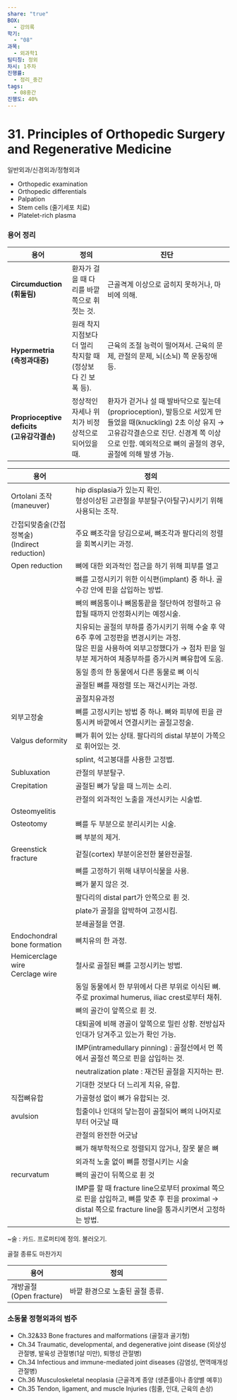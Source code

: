 ```yaml
---
share: "true"
BOX:
  - 강의록
학기:
  - "08"
과목:
  - 외과학1
팀티칭: 정외
차시: 1주차
진행률:
  - 정리_중간
tags:
  - 08중간
진행도: 40%
---
```


# 31. Principles of Orthopedic Surgery and Regenerative Medicine

일반외과/신경외과/정형외과

- Orthopedic examination
- Orthopedic differentials
- Palpation
- Stem cells (줄기세포 치료)
- Platelet-rich plasma

### 용어 정리

| **용어**                                   | 정의                                   | 진단                                                                                                                                      |
| ------------------------------------ | ------------------------------------ | --------------------------------------------------------------------------------------------------------------------------------------- |
| **Circumduction<br>(휘둘림)**               | 환자가 걸을 때 다리를 바깥쪽으로 휘젓는 것.            | 근골격계 이상으로 굽히지 못하거나, 마비에 의해.                                                                                                             |
| **Hypermetria<br>(측정과대증)**               | 원래 착지 지점보다 더 멀리 착지할 때 (정상보다 긴 보폭 등). | 근육의 조절 능력이 떨어져서. 근육의 문제, 관절의 문제, 뇌(소뇌) 쪽 운동장애 등.                                                                                        |
| **Proprioceptive deficits <br>(고유감각결손)** | 정상적인 자세나 위치가 비정상적으로 되어있을 때.          | 환자가 걷거나 설 때 발바닥으로 짚는데(proprioception), 발등으로 서있게 만들었을 때(knuckling) 2초 이상 유지 → 고유감각결손으로 진단. 신경계 쪽 이상으로 인함. 예외적으로 뼈의 골절의 경우, 골절에 의해 발생 가능. |

| 용어                                    | 정의                                                                                                               |
| ------------------------------------- | ---------------------------------------------------------------------------------------------------------------- |
| Ortolani 조작<br>(maneuver)             | hip displasia가 있는지 확인.<br>형성이상된 고관절을 부분탈구(아탈구)시키기 위해 사용되는 조작.                                                    |
| 간접되맞춤술(간접정복술)<br>(Indirect reduction) | 주요 뼈조각을 당김으로써, 뼈조각과 팔다리의 정렬을 회복시키는 과정.                                                                           |
| Open reduction                        | 뼈에 대한 외과적인 접근을 하기 위해 피부를 열고                                                                                      |
|                                       | 뼈를 고정시키기 위한 이식편(implant) 중 하나. 골수강 안에 핀을 삽입하는 방법.                                                                |
|                                       | 뼈의 뼈몸통이나 뼈몸통끝을 절단하여 정렬하고 유합될 때까지 안정화시키는 예정시술.                                                                    |
|                                       | 치유되는 골절의 부하를 증가시키기 위해 수술 후 약 6주 후에 고정판을 변경시키는 과정.<br>많은 핀을 사용하여 외부고정했다가 → 점차 핀을 일부분 제거하여 체중부하를 증가시켜 뼈유합에 도움.     |
|                                       | 동일 종의 한 동물에서 다른 동물로 뼈 이식                                                                                         |
|                                       | 골절된 뼈를 재정렬 또는 재건시키는 과정.                                                                                          |
|                                       | 골절치유과정                                                                                                           |
| 외부고정술                                 | 뼈를 고정시키는 방법 중 하나. 뼈와 피부에 핀을 관통시켜 바깥에서 연결시키는 골절고정술.                                                               |
| Valgus deformity                      | 뼈가 휘어 있는 상태. 팔다리의 distal 부분이 가쪽으로 휘어있는 것.                                                                        |
|                                       | splint, 석고붕대를 사용한 고정법.                                                                                           |
| Subluxation                           | 관절의 부분탈구.                                                                                                        |
| Crepitation                           | 골절된 뼈가 닿을 때 느끼는 소리.                                                                                              |
|                                       | 관절의 외과적인 노출을 개선시키는 시술법.                                                                                          |
| Osteomyelitis                         |                                                                                                                  |
| Osteotomy                             | 뼈를 두 부분으로 분리시키는 시술.                                                                                              |
|                                       | 뼈 부분의 제거.                                                                                                        |
| Greenstick fracture                   | 겉질(cortex) 부분이온전한 불완전골절.                                                                                         |
|                                       | 뼈를 고정하기 위해 내부이식물을 사용.                                                                                            |
|                                       | 뼈가 붙지 않은 것.                                                                                                      |
|                                       | 팔다리의 distal part가 안쪽으로 휜 것.                                                                                      |
|                                       | plate가 골절을 압박하여 고정시킴.                                                                                            |
|                                       | 분쇄골절을 연결.                                                                                                        |
| Endochondral bone formation           | 뼈치유의 한 과정.                                                                                                       |
| Hemicerclage wire<br>Cerclage wire    | 철사로 골절된 뼈를 고정시키는 방법.                                                                                             |
|                                       | 동일 동물에서 한 부위에서 다른 부위로 이식된 뼈. 주로 proximal humerus, iliac crest로부터 채취.                                             |
|                                       | 뼈의 골간이 앞쪽으로 휜 것.                                                                                                 |
|                                       | 대퇴골에 비해 경골이 앞쪽으로 밀린 상황. 전방십자인대가 당겨주고 있는가 확인 가능.                                                                  |
|                                       | IMP(intramedullary pinning) : 골절선에서 먼 쪽에서 골절선 쪽으로 핀을 삽입하는 것.                                                     |
|                                       | neutralization plate : 재건된 골절을 지지하는 판.                                                                           |
|                                       | 기대한 것보다 더 느리게 치유, 유합.                                                                                            |
| 직접뼈유합                                 | 가골형성 없이 뼈가 유합되는 것.                                                                                               |
| avulsion                              | 힘줄이나 인대의 닿는점이 골절되어 뼈의 나머지로부터 어긋날 때                                                                               |
|                                       | 관절의 완전한 어긋남                                                                                                      |
|                                       | 뼈가 해부학적으로 정렬되지 않거나, 잘못 붙은 뼈                                                                                      |
|                                       | 외과적 노출 없이 뼈를 정렬시키는 시술                                                                                            |
| recurvatum                            | 뼈의 골간이 뒤쪽으로 휜 것                                                                                                  |
|                                       | IMP를 할 때 fracture line으로부터 proximal 쪽으로 핀을 삽입하고, 뼈를 맞춘 후 핀을 proximal → distal 쪽으로 fracture line을 통과시키면서 고정하는 방법. |

~술 : 카드. 프로퍼티에 정의. 불러오기.

골절 종류도 마찬가지

| 용어                      | 정의                 |
| ----------------------- | ------------------ |
| 개방골절<br>(Open fracture) | 바깥 환경으로 노출된 골절 종류. |

### 소동물 정형외과의 범주

- Ch.32&33 Bone fractures and malformations (골절과 골기형)
- Ch.34 Traumatic, developmental, and degenerative joint disease (외상성 관절병, 발육성 관절병(1살 미만), 퇴행성 관절병)
- Ch.34 Infectious and immune-mediated joint diseases (감염성, 면역매개성 관절병)
- Ch.36 Musculoskeletal neoplasia (근골격계 종양 (생존률이나 종양별 예후))
- Ch.35 Tendon, ligament, and muscle Injuries (힘줄, 인대, 근육의 손상)